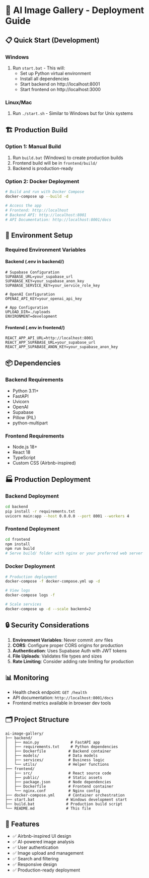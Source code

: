# 🚀 AI Image Gallery - Deployment Guide

## 📋 Quick Start (Development)

### Windows

1. Run `start.bat` - This will:
   - Set up Python virtual environment
   - Install all dependencies
   - Start backend on http://localhost:8001
   - Start frontend on http://localhost:3000

### Linux/Mac

1. Run `./start.sh` - Similar to Windows but for Unix systems

## 🏗️ Production Build

### Option 1: Manual Build

1. Run `build.bat` (Windows) to create production builds
2. Frontend build will be in `frontend/build/`
3. Backend is production-ready

### Option 2: Docker Deployment

```bash
# Build and run with Docker Compose
docker-compose up --build -d

# Access the app
# Frontend: http://localhost
# Backend API: http://localhost:8001
# API Documentation: http://localhost:8001/docs
```

## 🔧 Environment Setup

### Required Environment Variables

#### Backend (.env in backend/)

```env
# Supabase Configuration
SUPABASE_URL=your_supabase_url
SUPABASE_KEY=your_supabase_anon_key
SUPABASE_SERVICE_KEY=your_service_role_key

# OpenAI Configuration
OPENAI_API_KEY=your_openai_api_key

# App Configuration
UPLOAD_DIR=./uploads
ENVIRONMENT=development
```

#### Frontend (.env in frontend/)

```env
REACT_APP_API_URL=http://localhost:8001
REACT_APP_SUPABASE_URL=your_supabase_url
REACT_APP_SUPABASE_ANON_KEY=your_supabase_anon_key
```

## 📦 Dependencies

### Backend Requirements

- Python 3.11+
- FastAPI
- Uvicorn
- OpenAI
- Supabase
- Pillow (PIL)
- python-multipart

### Frontend Requirements

- Node.js 18+
- React 18
- TypeScript
- Custom CSS (Airbnb-inspired)

## 🏭 Production Deployment

### Backend Deployment

```bash
cd backend
pip install -r requirements.txt
uvicorn main:app --host 0.0.0.0 --port 8001 --workers 4
```

### Frontend Deployment

```bash
cd frontend
npm install
npm run build
# Serve build/ folder with nginx or your preferred web server
```

### Docker Deployment

```bash
# Production deployment
docker-compose -f docker-compose.yml up -d

# View logs
docker-compose logs -f

# Scale services
docker-compose up -d --scale backend=2
```

## 🔒 Security Considerations

1. **Environment Variables**: Never commit .env files
2. **CORS**: Configure proper CORS origins for production
3. **Authentication**: Uses Supabase Auth with JWT tokens
4. **File Uploads**: Validates file types and sizes
5. **Rate Limiting**: Consider adding rate limiting for production

## 📊 Monitoring

- Health check endpoint: `GET /health`
- API documentation: `http://localhost:8001/docs`
- Frontend metrics available in browser dev tools

## 🗂️ Project Structure

```
ai-image-gallery/
├── backend/
│   ├── main.py              # FastAPI app
│   ├── requirements.txt     # Python dependencies
│   ├── Dockerfile          # Backend container
│   ├── models/             # Data models
│   ├── services/           # Business logic
│   └── utils/              # Helper functions
├── frontend/
│   ├── src/                # React source code
│   ├── public/             # Static assets
│   ├── package.json        # Node dependencies
│   ├── Dockerfile          # Frontend container
│   └── nginx.conf          # Nginx config
├── docker-compose.yml      # Container orchestration
├── start.bat              # Windows development start
├── build.bat              # Production build script
└── README.md              # This file
```

## 🎨 Features

- ✅ Airbnb-inspired UI design
- ✅ AI-powered image analysis
- ✅ User authentication
- ✅ Image upload and management
- ✅ Search and filtering
- ✅ Responsive design
- ✅ Production-ready deployment
